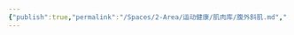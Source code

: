 ```yaml
---
{"publish":true,"permalink":"/Spaces/2-Area/运动健康/肌肉库/腹外斜肌.md","created":"2025-07-07T18:08:44.510+08:00","modified":"2025-07-09T00:23:33.060+08:00","published":"2025-07-09T00:23:33.060+08:00","cssclasses":""}
---
```


